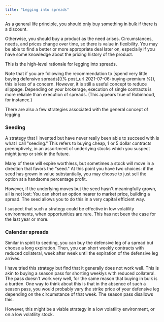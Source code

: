 ```yaml
---
title: "Legging into spreads"
---
```


As a general life principle, you should only buy something in bulk if there is a discount. 

Otherwise, you should buy a product as the need arises. Circumstances, needs, and prices change over time, so there is value in flexibility. You may be able to find a better or more appropriate deal later on, especially if you have some knowledge about the pricing history of the product.

This is the high-level rationale for legging into spreads.

Note that if you are following the recommendation to [spend very little buying defensive spreads]({% post_url 2021-07-06-buying-premium %}), this is less of a concern. However, it is still a useful concept to reduce slippage. Depending on your brokerage, execution of single contracts is more reliable than execution of spreads. (This appears true of Robinhood, for instance.)

There are also a few strategies associated with the general concept of legging.


### Seeding

A strategy that I invented but have never really been able to succeed with is what I call "seeding." This refers to buying cheap, 1 or 5 dollar contracts preemptively, in an assortment of underlying stocks which you suspect might jump or sink in the future.

Many of these will expire worthless, but sometimes a stock will move in a direction that favors the "seed." At this point you have two choices: if the seed has grown in value substantially, you may choose to just sell the option at a handsome percentage profit.

However, if the underlying moves but the seed hasn't meaningfully grown, all is not lost: You can short an option nearer to market price, building a spread. The seed allows you to do this in a very capital efficient way.

I suspect that such a strategy could be effective in low volatility environments, when opportunities are rare. This has not been the case for the last year or more.


### Calendar spreads

Similar in spirit to seeding, you can buy the defensive leg of a spread but choose a long expiration. Then, you can short weekly contracts with reduced collateral, week after week until the expiration of the defensive leg arrives.

I have tried this strategy but find that it generally does not work well. This is akin to buying a season pass for shorting weeklys with reduced collateral. The pass doesn't work very well, for the same reason that buying in bulk is a burden. One way to think about this is that in the absence of such a season pass, you would probably vary the strike price of your defensive leg depending on the circumstance of that week. The season pass disallows this.

However, this might be a viable strategy in a low volatility environment, or on a low volatility stock.
